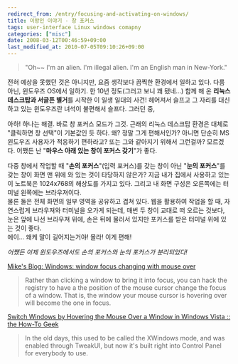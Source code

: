 ```yaml
---
redirect_from: /entry/focusing-and-activating-on-windows/
title: 이방인 이야기 - 창 포커스
tags: user-interface Linux windows comapny
categories: ["misc"]
date: 2008-03-12T00:46:59+09:00
last_modified_at: 2010-07-05T09:10:26+09:00
---
```


> "Oh~~ I'm an alien. I'm illegal alien. I'm an English man in New-York."

전혀 예상을 못했던 것은 아니지만, 요즘 생각보다 끔찍한 환경에서 일하고
있다. 다름 아닌, 윈도우즈 OS에서 일하기. 한 10년 정도(그러고 보니 꽤
됐네...) 함께 해 온 **리눅스 데스크탑과 서글픈 별거**를 시작한 이 일생
일대의 사건! 헤어져서 슬프고 그 자리를 대신하고 있는 윈도우즈란 녀석이
불편해서 슬프다. 그러던 중,

아하! 하나는 해결. 바로 창 포커스 모드가 그것. 근래의 리눅스 데스크탑
환경은 대체로 "클릭하면 창 선택"이 기본값인 듯 하다. 왜? 정말 그게
편해서인가? 아니면 단순히 MS 윈도우즈 사용자가 적응하기 편하라고? 또는
그와 같아지기 위해서 그런걸까? 모르겠다. 어쨌든 난 "**마우스 아래 있는
창이 포커스 갖기**"가 좋다.

다중 창에서 작업할 때 "**손의 포커스**"(입력 포커스)를 갖는 창이 아닌
"**눈의 포커스**"를 갖는 창이 화면 맨 위에 와 있는 것이 타당하지 않은가?
지금 내가 집에서 사용하고 있는 이 노트북은 1024x768의 해상도를 가지고
있다. 그리고 내 화면 구성은 오른쪽에는 터미널 왼쪽에는 브라우져이다.  
물론 둘은 전체 화면의 일부 영역을 공유하고 겹쳐 있다. 웹을 활용하여
작업을 할 때, 자연스럽게 브라우져와 터미널을 오가게 되는데, 매번 두
창이 교대로 떠 오르는 것보다, 눈은 앞에 나선 브라우져 위에, 손은 뒤에
물러서 있지만 포커스를 받은 터미널 위에 있는 것이 좋다.  
에이... 왜케 말이 길어지는거야! 몰라! 이게 편해!

_어쨌든 이제 윈도우즈에서도 손의 포커스와 눈의 포커스가 분리되었다!_

[Mike's Blog: Windows: window focus changing with mouse over](http://miknight.blogspot.com/2005/09/windows-window-focus-changing-with.html)   

> Rather than clicking a window to bring it into focus, you can hack the registry to have a the position of the mouse cursor change the focus of a window. That is, the window your mouse cursor is hovering over will become the one in focus.

[Switch Windows by Hovering the Mouse Over a Window in Windows Vista :: the How-To Geek](http://www.howtogeek.com/howto/windows-vista/switch-windows-by-hovering-the-mouse-over-a-window-in-windows-vista/)

> In the old days, this used to be called the XWindows mode, and was enabled through TweakUI, but now it's built right into Control Panel for everybody to use.



